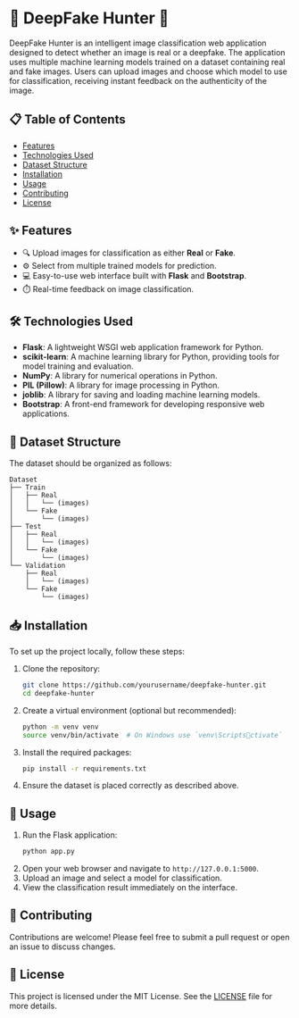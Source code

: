 
# 🌟 DeepFake Hunter 🌟

DeepFake Hunter is an intelligent image classification web application designed to detect whether an image is real or a deepfake. The application uses multiple machine learning models trained on a dataset containing real and fake images. Users can upload images and choose which model to use for classification, receiving instant feedback on the authenticity of the image.

## 📋 Table of Contents
- [Features](#features)
- [Technologies Used](#technologies-used)
- [Dataset Structure](#dataset-structure)
- [Installation](#installation)
- [Usage](#usage)
- [Contributing](#contributing)
- [License](#license)

## ✨ Features
- 🔍 Upload images for classification as either **Real** or **Fake**.
- ⚙️ Select from multiple trained models for prediction.
- 💻 Easy-to-use web interface built with **Flask** and **Bootstrap**.
- ⏱️ Real-time feedback on image classification.

## 🛠️ Technologies Used
- **Flask**: A lightweight WSGI web application framework for Python.
- **scikit-learn**: A machine learning library for Python, providing tools for model training and evaluation.
- **NumPy**: A library for numerical operations in Python.
- **PIL (Pillow)**: A library for image processing in Python.
- **joblib**: A library for saving and loading machine learning models.
- **Bootstrap**: A front-end framework for developing responsive web applications.

## 📂 Dataset Structure
The dataset should be organized as follows:
```
Dataset
├── Train
│   ├── Real
│   │   └── (images)
│   └── Fake
│       └── (images)
├── Test
│   ├── Real
│   │   └── (images)
│   └── Fake
│       └── (images)
└── Validation
    ├── Real
    │   └── (images)
    └── Fake
        └── (images)
```

## 📥 Installation
To set up the project locally, follow these steps:

1. Clone the repository:
   ```bash
   git clone https://github.com/yourusername/deepfake-hunter.git
   cd deepfake-hunter
   ```
2. Create a virtual environment (optional but recommended):
   ```bash
   python -m venv venv
   source venv/bin/activate  # On Windows use `venv\Scriptsctivate`
   ```
3. Install the required packages:
   ```bash
   pip install -r requirements.txt
   ```
4. Ensure the dataset is placed correctly as described above.

## 🚀 Usage
1. Run the Flask application:
   ```bash
   python app.py
   ```
2. Open your web browser and navigate to `http://127.0.0.1:5000`.
3. Upload an image and select a model for classification.
4. View the classification result immediately on the interface.

## 🤝 Contributing
Contributions are welcome! Please feel free to submit a pull request or open an issue to discuss changes.

## 📄 License
This project is licensed under the MIT License. See the [LICENSE](LICENSE) file for more details.
